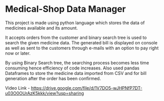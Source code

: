 # Medical-Shop Data Manager

This project is made using python language which stores the data of medicines available and its amount.

It accepts orders from the customer and binary search tree is used to search the given medicine data. The generated bill is displayed on console as well as sent to the customers through e-mails with an option to pay right now or later.

By using Binary Search tree, the searching process becomes less time consuming hence efficiency of code increases. Also used pandas Dataframes to store the medicine data imported from CSV and for bill generation after the order has been confirmed.

Video Link - https://drive.google.com/file/d/1V7DO5-wJHPNfP7DT-u03O0OUrAzK5kkk/view?usp=sharing

